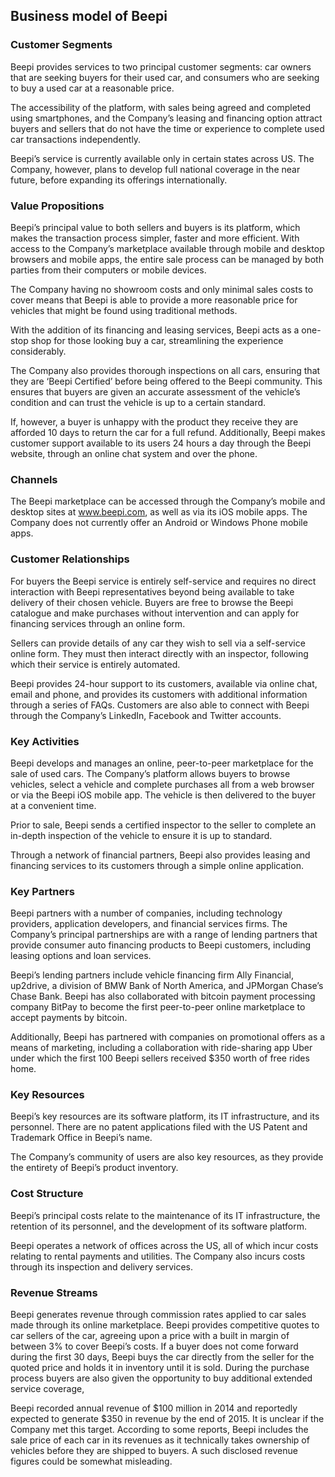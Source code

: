 Business model of Beepi
-----------------------

 ### Customer Segments

 Beepi provides services to two principal customer segments: car owners that are seeking buyers for their used car, and consumers who are seeking to buy a used car at a reasonable price.

 The accessibility of the platform, with sales being agreed and completed using smartphones, and the Company’s leasing and financing option attract buyers and sellers that do not have the time or experience to complete used car transactions independently.

 Beepi’s service is currently available only in certain states across US. The Company, however, plans to develop full national coverage in the near future, before expanding its offerings internationally.

 ### Value Propositions

 Beepi’s principal value to both sellers and buyers is its platform, which makes the transaction process simpler, faster and more efficient. With access to the Company’s marketplace available through mobile and desktop browsers and mobile apps, the entire sale process can be managed by both parties from their computers or mobile devices.

 The Company having no showroom costs and only minimal sales costs to cover means that Beepi is able to provide a more reasonable price for vehicles that might be found using traditional methods.

 With the addition of its financing and leasing services, Beepi acts as a one-stop shop for those looking buy a car, streamlining the experience considerably.

 The Company also provides thorough inspections on all cars, ensuring that they are ‘Beepi Certified’ before being offered to the Beepi community. This ensures that buyers are given an accurate assessment of the vehicle’s condition and can trust the vehicle is up to a certain standard.

 If, however, a buyer is unhappy with the product they receive they are afforded 10 days to return the car for a full refund. Additionally, Beepi makes customer support available to its users 24 hours a day through the Beepi website, through an online chat system and over the phone.

 ### Channels

 The Beepi marketplace can be accessed through the Company’s mobile and desktop sites at www.beepi.com, as well as via its iOS mobile apps. The Company does not currently offer an Android or Windows Phone mobile apps.

 ### Customer Relationships

 For buyers the Beepi service is entirely self-service and requires no direct interaction with Beepi representatives beyond being available to take delivery of their chosen vehicle. Buyers are free to browse the Beepi catalogue and make purchases without intervention and can apply for financing services through an online form.

 Sellers can provide details of any car they wish to sell via a self-service online form. They must then interact directly with an inspector, following which their service is entirely automated.

 Beepi provides 24-hour support to its customers, available via online chat, email and phone, and provides its customers with additional information through a series of FAQs. Customers are also able to connect with Beepi through the Company’s LinkedIn, Facebook and Twitter accounts.

 ### Key Activities

 Beepi develops and manages an online, peer-to-peer marketplace for the sale of used cars. The Company’s platform allows buyers to browse vehicles, select a vehicle and complete purchases all from a web browser or via the Beepi iOS mobile app. The vehicle is then delivered to the buyer at a convenient time.

 Prior to sale, Beepi sends a certified inspector to the seller to complete an in-depth inspection of the vehicle to ensure it is up to standard.

 Through a network of financial partners, Beepi also provides leasing and financing services to its customers through a simple online application.

 ### Key Partners

 Beepi partners with a number of companies, including technology providers, application developers, and financial services firms. The Company’s principal partnerships are with a range of lending partners that provide consumer auto financing products to Beepi customers, including leasing options and loan services.

 Beepi’s lending partners include vehicle financing firm Ally Financial, up2drive, a division of BMW Bank of North America, and JPMorgan Chase’s Chase Bank. Beepi has also collaborated with bitcoin payment processing company BitPay to become the first peer-to-peer online marketplace to accept payments by bitcoin.

 Additionally, Beepi has partnered with companies on promotional offers as a means of marketing, including a collaboration with ride-sharing app Uber under which the first 100 Beepi sellers received $350 worth of free rides home.

 ### Key Resources

 Beepi’s key resources are its software platform, its IT infrastructure, and its personnel. There are no patent applications filed with the US Patent and Trademark Office in Beepi’s name.

 The Company’s community of users are also key resources, as they provide the entirety of Beepi’s product inventory.

 ### Cost Structure

 Beepi’s principal costs relate to the maintenance of its IT infrastructure, the retention of its personnel, and the development of its software platform.

 Beepi operates a network of offices across the US, all of which incur costs relating to rental payments and utilities. The Company also incurs costs through its inspection and delivery services.

 ### Revenue Streams

 Beepi generates revenue through commission rates applied to car sales made through its online marketplace. Beepi provides competitive quotes to car sellers of the car, agreeing upon a price with a built in margin of between 3% to cover Beepi’s costs. If a buyer does not come forward during the first 30 days, Beepi buys the car directly from the seller for the quoted price and holds it in inventory until it is sold. During the purchase process buyers are also given the opportunity to buy additional extended service coverage,

 Beepi recorded annual revenue of $100 million in 2014 and reportedly expected to generate $350 in revenue by the end of 2015. It is unclear if the Company met this target. According to some reports, Beepi includes the sale price of each car in its revenues as it technically takes ownership of vehicles before they are shipped to buyers. A such disclosed revenue figures could be somewhat misleading.